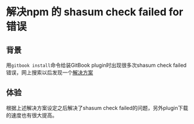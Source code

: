 #  解决npm 的 shasum check failed for错误

## 背景
用`gitbook install`命令给装GitBook plugin时出现很多次shasum check failed错误，网上搜索以后发现一个[解决方案](http://blog.csdn.net/enson16855/article/details/23299787)
<!-- ## 安装 -->

<!-- ## 配置 -->

<!-- ## 使用 -->

## 体验
根据上述解决方案设定之后解决了shasum check failed的问题，另外plugin下载的速度也有很大提高。
